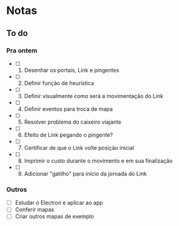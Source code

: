 # Notas

## To do

### Pra ontem

- [ ] 1. Desenhar os portais, Link e pingentes
- [ ] 2. Definir função de heurística
- [ ] 3. Definir visualmente como será a movimentação do Link
- [ ] 4. Definir eventos para troca de mapa
- [ ] 5. Resolver problema do caixeiro viajante
- [ ] 6. Efeito de Link pegando o pingente?
- [ ] 7. Certificar de que o Link volte posição inicial
- [ ] 8. Imprimir o custo durante o movimento e em sua finalização
- [ ] 9. Adicionar "gatilho" para início da jornada do Link

### Outros

- [ ] Estudar o Electron e aplicar ao app
- [ ] Conferir mapas
- [ ] Criar outros mapas de exemplo
